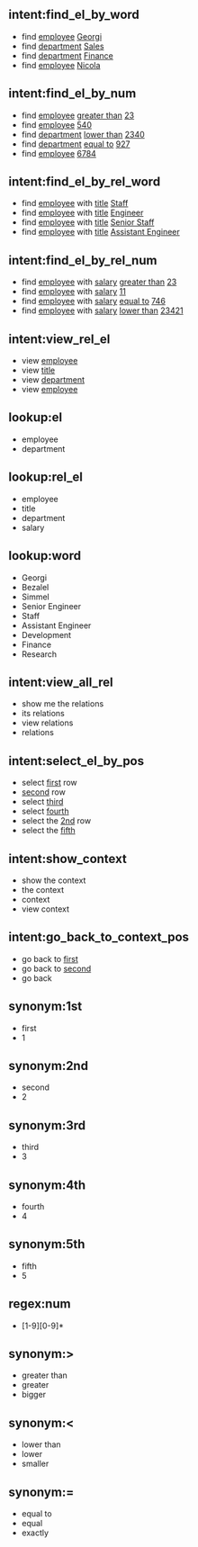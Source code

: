## intent:find_el_by_word
- find [employee](el) [Georgi](word)
- find [department](el) [Sales](word)
- find [department](el) [Finance](word)
- find [employee](el) [Nicola](word)

## intent:find_el_by_num
- find [employee](el) [greater than](op) [23](num)
- find [employee](el) [540](num)
- find [department](el) [lower than](op) [2340](num)
- find [department](el) [equal to](op) [927](num)
- find [employee](el) [6784](num)

## intent:find_el_by_rel_word
- find [employee](el) with [title](rel_el) [Staff](word)
- find [employee](el) with [title](rel_el) [Engineer](word)
- find [employee](el) with [title](rel_el) [Senior Staff](word)
- find [employee](el) with [title](rel_el) [Assistant Engineer](word)

## intent:find_el_by_rel_num
- find [employee](el) with [salary](rel_el) [greater than](op) [23](num)
- find [employee](el) with [salary](rel_el) [11](num)
- find [employee](el) with [salary](rel_el) [equal to](op) [746](num)
- find [employee](el) with [salary](rel_el) [lower than](op) [23421](num)

## intent:view_rel_el
- view [employee](rel_el)
- view [title](rel_el)
- view [department](rel_el)
- view [employee](rel_el)

## lookup:el
- employee
- department

## lookup:rel_el
- employee
- title
- department
- salary

## lookup:word
- Georgi
- Bezalel
- Simmel
- Senior Engineer
- Staff
- Assistant Engineer
- Development
- Finance
- Research

## intent:view_all_rel
- show me the relations
- its relations
- view relations
- relations
## intent:select_el_by_pos
- select [first](pos) row
- [second](pos) row
- select [third](pos)
- select [fourth](pos)
- select the [2nd](pos) row
- select the [fifth](pos)
## intent:show_context
- show the context
- the context
- context
- view context
## intent:go_back_to_context_pos
- go back to [first](pos)
- go back to [second](pos)
- go back
## synonym:1st
- first
- 1
## synonym:2nd
- second
- 2
## synonym:3rd
- third
- 3
## synonym:4th
- fourth
- 4
## synonym:5th
- fifth
- 5
## regex:num
- [1-9][0-9]*
## synonym:>
- greater than
- greater
- bigger
## synonym:<
- lower than
- lower
- smaller
## synonym:=
- equal to
- equal
- exactly